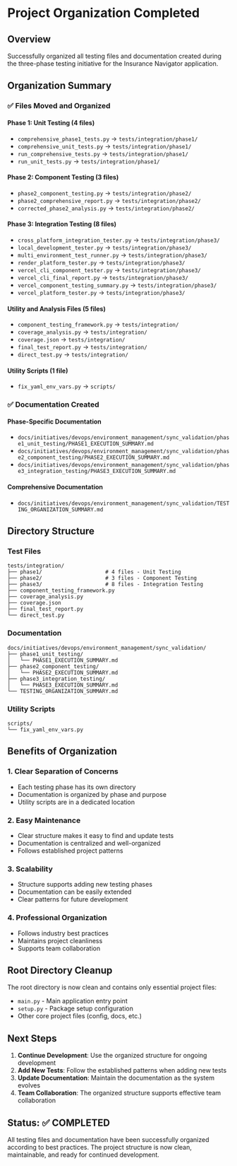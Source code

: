 # Project Organization Completed

## Overview
Successfully organized all testing files and documentation created during the three-phase testing initiative for the Insurance Navigator application.

## Organization Summary

### ✅ Files Moved and Organized

#### Phase 1: Unit Testing (4 files)
- `comprehensive_phase1_tests.py` → `tests/integration/phase1/`
- `comprehensive_unit_tests.py` → `tests/integration/phase1/`
- `run_comprehensive_tests.py` → `tests/integration/phase1/`
- `run_unit_tests.py` → `tests/integration/phase1/`

#### Phase 2: Component Testing (3 files)
- `phase2_component_testing.py` → `tests/integration/phase2/`
- `phase2_comprehensive_report.py` → `tests/integration/phase2/`
- `corrected_phase2_analysis.py` → `tests/integration/phase2/`

#### Phase 3: Integration Testing (8 files)
- `cross_platform_integration_tester.py` → `tests/integration/phase3/`
- `local_development_tester.py` → `tests/integration/phase3/`
- `multi_environment_test_runner.py` → `tests/integration/phase3/`
- `render_platform_tester.py` → `tests/integration/phase3/`
- `vercel_cli_component_tester.py` → `tests/integration/phase3/`
- `vercel_cli_final_report.py` → `tests/integration/phase3/`
- `vercel_component_testing_summary.py` → `tests/integration/phase3/`
- `vercel_platform_tester.py` → `tests/integration/phase3/`

#### Utility and Analysis Files (5 files)
- `component_testing_framework.py` → `tests/integration/`
- `coverage_analysis.py` → `tests/integration/`
- `coverage.json` → `tests/integration/`
- `final_test_report.py` → `tests/integration/`
- `direct_test.py` → `tests/integration/`

#### Utility Scripts (1 file)
- `fix_yaml_env_vars.py` → `scripts/`

### ✅ Documentation Created

#### Phase-Specific Documentation
- `docs/initiatives/devops/environment_management/sync_validation/phase1_unit_testing/PHASE1_EXECUTION_SUMMARY.md`
- `docs/initiatives/devops/environment_management/sync_validation/phase2_component_testing/PHASE2_EXECUTION_SUMMARY.md`
- `docs/initiatives/devops/environment_management/sync_validation/phase3_integration_testing/PHASE3_EXECUTION_SUMMARY.md`

#### Comprehensive Documentation
- `docs/initiatives/devops/environment_management/sync_validation/TESTING_ORGANIZATION_SUMMARY.md`

## Directory Structure

### Test Files
```
tests/integration/
├── phase1/                    # 4 files - Unit Testing
├── phase2/                    # 3 files - Component Testing
├── phase3/                    # 8 files - Integration Testing
├── component_testing_framework.py
├── coverage_analysis.py
├── coverage.json
├── final_test_report.py
└── direct_test.py
```

### Documentation
```
docs/initiatives/devops/environment_management/sync_validation/
├── phase1_unit_testing/
│   └── PHASE1_EXECUTION_SUMMARY.md
├── phase2_component_testing/
│   └── PHASE2_EXECUTION_SUMMARY.md
├── phase3_integration_testing/
│   └── PHASE3_EXECUTION_SUMMARY.md
└── TESTING_ORGANIZATION_SUMMARY.md
```

### Utility Scripts
```
scripts/
└── fix_yaml_env_vars.py
```

## Benefits of Organization

### 1. **Clear Separation of Concerns**
- Each testing phase has its own directory
- Documentation is organized by phase and purpose
- Utility scripts are in a dedicated location

### 2. **Easy Maintenance**
- Clear structure makes it easy to find and update tests
- Documentation is centralized and well-organized
- Follows established project patterns

### 3. **Scalability**
- Structure supports adding new testing phases
- Documentation can be easily extended
- Clear patterns for future development

### 4. **Professional Organization**
- Follows industry best practices
- Maintains project cleanliness
- Supports team collaboration

## Root Directory Cleanup

The root directory is now clean and contains only essential project files:
- `main.py` - Main application entry point
- `setup.py` - Package setup configuration
- Other core project files (config, docs, etc.)

## Next Steps

1. **Continue Development**: Use the organized structure for ongoing development
2. **Add New Tests**: Follow the established patterns when adding new tests
3. **Update Documentation**: Maintain the documentation as the system evolves
4. **Team Collaboration**: The organized structure supports effective team collaboration

## Status: ✅ COMPLETED

All testing files and documentation have been successfully organized according to best practices. The project structure is now clean, maintainable, and ready for continued development.
